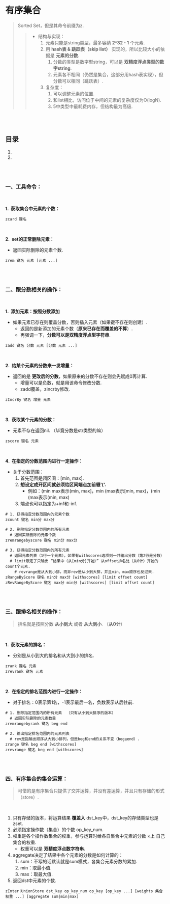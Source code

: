 # 有序集合
> Sorted Set，但是其命令前缀为z.
>
>> - 结构与实现：
>>    1. 元素只能是string类型，最多容纳 **2^32 - 1** 个元素.
>>    2. 用 **hash表 & 跳跃表（skip list）** 实现的，所以比较大小的依据是 **元素的分数**.
>>       1. 分数的类型是数字型string，可以是 **双精度浮点类型的数字string**.
>>       2. 元素各不相同（仍然是集合，这部分用hash表实现），但分数可以相同（跳跃表）.
>>    3. 复杂度：
>>       1. 可以调整元素的位置.
>>       2. 和list相比，访问位于中间的元素的复杂度仅为O(logN).
>>       3. 5中类型中最耗费内存，但结构最为高级.

<br><br>

## 目录

1. []()
2. []()

<br><br>

### 一、工具命令：

<br>

**1.&nbsp; 获取集合中元素的个数：**

```Shell
zcard 键名
```

<br>

**2.&nbsp; set的正常删除元素：**

- 返回实际删除的元素个数.

```Shell
zrem 键名 元素 [元素 ...]
```

<br><br>

### 二、跟分数相关的操作：

<br>

**1.&nbsp; 添加元素：按照分数添加**

- 如果元素已存在则覆盖分数，否则插入元素（如果键不存在则创建）.
   - 返回的是新添加的元素个数（**原来已存在而覆盖的不算**）.
   - 再强调一下，**分数可以是双精度浮点型字符串**.

```Shell
zadd 键名 分数 元素 [分数 元素 ...]
```

<br>

**2.&nbsp; 给某个元素的分数来一发增量：**

- 返回的是 **更改后的分数**，如果原来的分数不存在则会先赋成0再计算.
   - 增量可以是负数，就是用该命令修改分数.
   - zadd覆盖，zincrby修改.

```Shell
zIncrBy 键名 增量 元素
```

<br>

**3.&nbsp; 获取某个元素的分数：**

- 元素不存在返回nil. （毕竟分数是str类型的嘛）

```Shell
zscore 键名 元素
```

<br>

**4.&nbsp; 在指定的分数范围内进行一定操作：**

- 关于分数范围：
   1. 首先范围是闭区间：[min, max].
   2. **想设定成开区间就必须给区间端点加前缀'('.**
      - 例如：(min max表示(min, max]，min (max表示[min, max)，(min (max表示(min, max)
   3. 端点也可以指定为+inf和-inf.

```Shell
# 1. 获得指定分数范围内的元素个数
zcount 键名 min分 max分

# 2. 删除指定分数范围内的所有元素
  # 返回实际删除的元素个数
zremrangebyscore 键名 min分 max分

# 3. 获得指定分数范围内的所有元素
  # 返回元素列表（1行一个元素），如果有withscores选项则一并输出分数（第2行是分数）
  # limit限定了只输出 “结果中（从[min分]开始）” 从offset排名处（从0计）开始的count个元素.
    # revrange是从大到小排，而非rev是从小到大排，并且min、max顺序也反过来.
zRangeByScore 键名 min分 max分 [withscores] [limit offset count]
zRevRangeByScore 键名 max分 min分 [withscores] [limit offset count]
```

<br><br>

### 三、跟排名相关的操作：
> 排名就是按照分数 **从小到大** 或者 **从大到小**. （**从0计**）

<br>

**1.&nbsp; 获取元素的排名：**

- 分别是从小到大的排名和从大到小的排名.

```Shell
zrank 键名 元素
zrevrank 键名 元素
```

<br>

**2.&nbsp; 在指定的排名范围内进行一定操作：**

- 对于排名：0表示第1名，-1表示最后一名，负数表示从后往前.

```Shell
# 1. 删除指定范围内的所有元素  （只有从小到大排序的版本）
  # 返回实际删除的元素数量
zremrangebyrank 键名 beg end

# 2. 输出指定排名范围内的元素列表
  # rev是指输出顺序从大到小排列，但是beg和end的关系不变（beg≤end）.
zrange 键名 beg end [withscores]
zrevrange 键名 beg end [withscores]
```

<br><br>

### 四、有序集合的集合运算：
> 可惜的是有序集合只提供了交并运算，并没有差运算，并且只有存储的形式（store）.

<br>

1. 只有存储的版本，将运算结果 **覆盖入** dst_key中，dst_key的存储类型也是 zset.
2. 必须指定操作数（集合）的个数 op_key_num.
3. 权重是各个操作数集合的权重，参与运算时给各自集合中元素的分数 ×上 自己集合的权重.
   - 权重可以是 **双精度浮点数字符串**.
4. aggregate决定了结果中各个元素的分数是如何计算的：
   1. sum：不写的话默认就是sum模式，各集合元素分数的累加.
   2. min：取最小值.
   3. max：取最大值.
5. 返回dst中元素的个数.

```Shell
zInter|UnionStore dst_key op_key_num op_key [op_key ...] [weights 集合权重 ...] [aggregate sum|min|max]
```
